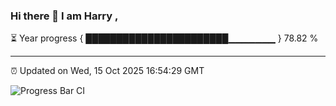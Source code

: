 ### Hi there 👋 I am Harry , 

⏳ Year progress { ███████████████████████▁▁▁▁▁▁▁ } 78.82 %

---

⏰ Updated on Wed, 15 Oct 2025 16:54:29 GMT

![Progress Bar CI](https://github.com/duykhang68/duykhang68/workflows/Progress%20Bar%20CI/badge.svg)
